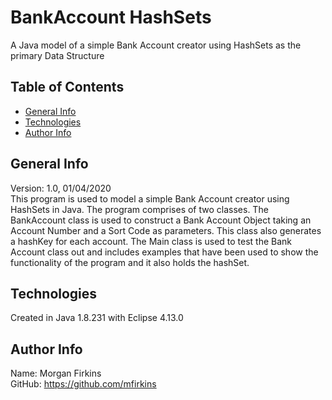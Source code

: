 # BankAccount HashSets
A Java model of a simple Bank Account creator using HashSets as the primary Data Structure

## Table of Contents
* [General Info](##General-Info)
* [Technologies](##Technologies)
* [Author Info](##Author-Info)

## General Info
Version: 1.0, 01/04/2020<br>
This program is used to model a simple Bank Account creator using HashSets in Java. The program comprises of two classes. The BankAccount class is used to construct a Bank Account Object taking an Account Number and a Sort Code as parameters. This class also generates a hashKey for each account. The Main class is used to test the Bank Account class out and includes examples that have been used to show the functionality of the program and it also holds the hashSet.
## Technologies
Created in Java 1.8.231 with Eclipse 4.13.0
## Author Info
Name: Morgan Firkins<br>
GitHub: https://github.com/mfirkins<br>
